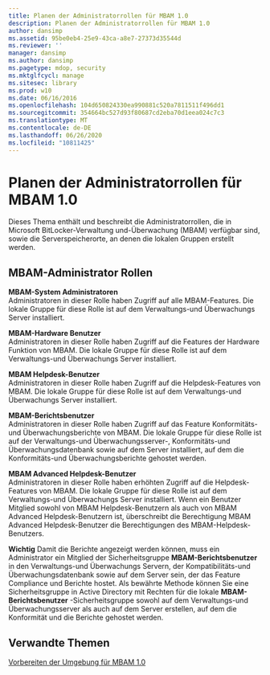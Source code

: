 ```yaml
---
title: Planen der Administratorrollen für MBAM 1.0
description: Planen der Administratorrollen für MBAM 1.0
author: dansimp
ms.assetid: 95be0eb4-25e9-43ca-a8e7-27373d35544d
ms.reviewer: ''
manager: dansimp
ms.author: dansimp
ms.pagetype: mdop, security
ms.mktglfcycl: manage
ms.sitesec: library
ms.prod: w10
ms.date: 06/16/2016
ms.openlocfilehash: 104d650824330ea990881c520a7811511f496dd1
ms.sourcegitcommit: 354664bc527d93f80687cd2eba70d1eea024c7c3
ms.translationtype: MT
ms.contentlocale: de-DE
ms.lasthandoff: 06/26/2020
ms.locfileid: "10811425"
---
```

# Planen der Administratorrollen für MBAM 1.0


Dieses Thema enthält und beschreibt die Administratorrollen, die in Microsoft BitLocker-Verwaltung und-Überwachung (MBAM) verfügbar sind, sowie die Serverspeicherorte, an denen die lokalen Gruppen erstellt werden.

## MBAM-Administrator Rollen


<a href="" id="---------------mbam-system-administrators"></a> **MBAM-System Administratoren**  
Administratoren in dieser Rolle haben Zugriff auf alle MBAM-Features. Die lokale Gruppe für diese Rolle ist auf dem Verwaltungs-und Überwachungs Server installiert.

<a href="" id="---------------mbam-hardware-users"></a> **MBAM-Hardware Benutzer**  
Administratoren in dieser Rolle haben Zugriff auf die Features der Hardware Funktion von MBAM. Die lokale Gruppe für diese Rolle ist auf dem Verwaltungs-und Überwachungs Server installiert.

<a href="" id="---------------mbam-helpdesk-users"></a> **MBAM Helpdesk-Benutzer**  
Administratoren in dieser Rolle haben Zugriff auf die Helpdesk-Features von MBAM. Die lokale Gruppe für diese Rolle ist auf dem Verwaltungs-und Überwachungs Server installiert.

<a href="" id="---------------mbam--report-users"></a> **MBAM-Berichtsbenutzer**  
Administratoren in dieser Rolle haben Zugriff auf das Feature Konformitäts-und Überwachungsberichte von MBAM. Die lokale Gruppe für diese Rolle ist auf der Verwaltungs-und Überwachungsserver-, Konformitäts-und Überwachungsdatenbank sowie auf dem Server installiert, auf dem die Konformitäts-und Überwachungsberichte gehostet werden.

<a href="" id="---------------mbam--advanced-helpdesk-users"></a> **MBAM Advanced Helpdesk-Benutzer**  
Administratoren in dieser Rolle haben erhöhten Zugriff auf die Helpdesk-Features von MBAM. Die lokale Gruppe für diese Rolle ist auf dem Verwaltungs-und Überwachungs Server installiert. Wenn ein Benutzer Mitglied sowohl von MBAM Helpdesk-Benutzern als auch von MBAM Advanced Helpdesk-Benutzern ist, überschreibt die Berechtigung MBAM Advanced Helpdesk-Benutzer die Berechtigungen des MBAM-Helpdesk-Benutzers.

**Wichtig**  Damit die Berichte angezeigt werden können, muss ein Administrator ein Mitglied der Sicherheitsgruppe **MBAM-Berichtsbenutzer** in den Verwaltungs-und Überwachungs Servern, der Kompatibilitäts-und Überwachungsdatenbank sowie auf dem Server sein, der das Feature Compliance und Berichte hostet. Als bewährte Methode können Sie eine Sicherheitsgruppe in Active Directory mit Rechten für die lokale **MBAM-Berichtsbenutzer** -Sicherheitsgruppe sowohl auf dem Verwaltungs-und Überwachungsserver als auch auf dem Server erstellen, auf dem die Konformität und die Berichte gehostet werden.

 

## Verwandte Themen


[Vorbereiten der Umgebung für MBAM 1.0](preparing-your-environment-for-mbam-10.md)

 

 





